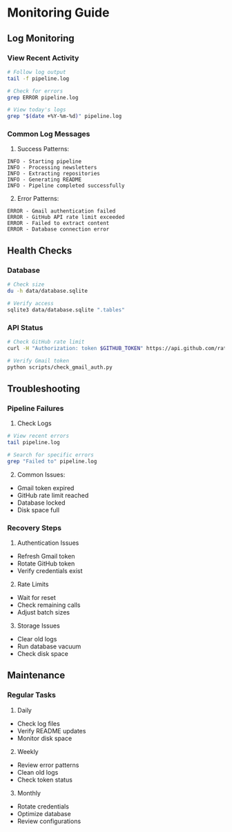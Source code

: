 # Monitoring Guide

## Log Monitoring

### View Recent Activity
```bash
# Follow log output
tail -f pipeline.log

# Check for errors
grep ERROR pipeline.log

# View today's logs
grep "$(date +%Y-%m-%d)" pipeline.log
```

### Common Log Messages

1. Success Patterns:
```
INFO - Starting pipeline
INFO - Processing newsletters
INFO - Extracting repositories
INFO - Generating README
INFO - Pipeline completed successfully
```

2. Error Patterns:
```
ERROR - Gmail authentication failed
ERROR - GitHub API rate limit exceeded
ERROR - Failed to extract content
ERROR - Database connection error
```

## Health Checks

### Database
```bash
# Check size
du -h data/database.sqlite

# Verify access
sqlite3 data/database.sqlite ".tables"
```

### API Status
```bash
# Check GitHub rate limit
curl -H "Authorization: token $GITHUB_TOKEN" https://api.github.com/rate_limit

# Verify Gmail token
python scripts/check_gmail_auth.py
```

## Troubleshooting

### Pipeline Failures

1. Check Logs
```bash
# View recent errors
tail pipeline.log

# Search for specific errors
grep "Failed to" pipeline.log
```

2. Common Issues:
- Gmail token expired
- GitHub rate limit reached
- Database locked
- Disk space full

### Recovery Steps

1. Authentication Issues
- Refresh Gmail token
- Rotate GitHub token
- Verify credentials exist

2. Rate Limits
- Wait for reset
- Check remaining calls
- Adjust batch sizes

3. Storage Issues
- Clear old logs
- Run database vacuum
- Check disk space

## Maintenance

### Regular Tasks

1. Daily
- Check log files
- Verify README updates
- Monitor disk space

2. Weekly
- Review error patterns
- Clean old logs
- Check token status

3. Monthly
- Rotate credentials
- Optimize database
- Review configurations
